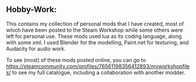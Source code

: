 ## Hobby-Work:

This contains my collection of personal mods that I have created, most of which have been posted to the Steam Workshop while some others were left for personal use.
These mods used lua as its coding language, along with some xml. I used Blender for the modelling, Paint.net for texturing, and Audacity for audio work.

To see (most) of these mods posted online, you can go to https://steamcommunity.com/profiles/76561198356412893/myworkshopfiles/ to see my full catalogue, including a collaboration with another modder.
